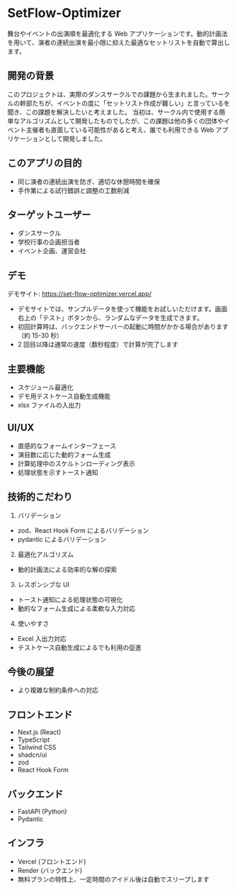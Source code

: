 # SetFlow-Optimizer

舞台やイベントの出演順を最適化する Web アプリケーションです。動的計画法を用いて、演者の連続出演を最小限に抑えた最適なセットリストを自動で算出します。

## 開発の背景

このプロジェクトは、実際のダンスサークルでの課題から生まれました。サークルの幹部たちが、イベントの度に「セットリスト作成が難しい」と言っているを聞き、この課題を解決したいと考えました。
当初は、サークル内で使用する簡単なアルゴリズムとして開発したものでしたが、この課題は他の多くの団体やイベント主催者も直面している可能性があると考え、誰でも利用できる Web アプリケーションとして開発しました。

## このアプリの目的

- 同じ演者の連続出演を防ぎ、適切な休憩時間を確保
- 手作業による試行錯誤と調整の工数削減

## ターゲットユーザー

- ダンスサークル
- 学校行事の企画担当者
- イベント企画、運営会社

## デモ

デモサイト: https://set-flow-optimizer.vercel.app/

- デモサイトでは、サンプルデータを使って機能をお試しいただけます。画面右上の「テスト」ボタンから、ランダムなデータを生成できます。
- 初回計算時は、バックエンドサーバーの起動に時間がかかる場合があります（約 15-30 秒）
- 2 回目以降は通常の速度（数秒程度）で計算が完了します

## 主要機能

- スケジュール最適化
- デモ用テストケース自動生成機能
- xlsx ファイルの入出力

## UI/UX

- 直感的なフォームインターフェース
- 演目数に応じた動的フォーム生成
- 計算処理中のスケルトンローディング表示
- 処理状態を示すトースト通知

## 技術的こだわり

1. バリデーション

- zod、React Hook Form によるバリデーション
- pydantic によるバリデーション

2. 最適化アルゴリズム

- 動的計画法による効率的な解の探索

3. レスポンシブな UI

- トースト通知による処理状態の可視化
- 動的なフォーム生成による柔軟な入力対応

4. 使いやすさ

- Excel 入出力対応
- テストケース自動生成によるでも利用の促進

## 今後の展望

- より複雑な制約条件への対応

## フロントエンド

- Next.js (React)
- TypeScript
- Tailwind CSS
- shadcn/ui
- zod
- React Hook Form

## バックエンド

- FastAPI (Python)
- Pydantic

## インフラ

- Vercel (フロントエンド)
- Render (バックエンド)
- 無料プランの特性上、一定時間のアイドル後は自動でスリープします
